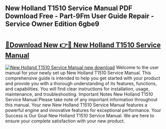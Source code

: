 ## New Holland T1510 Service Manual PDF Download Free - Part-9Fm User Guide Repair - Service Owner Edition 6gbe9

# <h2><a href="http://bc92526.oget.top/?id=New+Holland+T1510+Service+Manual">🔗Download New 👉🔴 New Holland T1510 Service Manual</a></h2>

[![New Holland T1510 Service Manual new download](https://i.imgur.com/5g1atiW.png)](http://bc92526.oget.top/?id=New+Holland+T1510+Service+Manual)
Welcome to the user manual for your newly set up New Holland T1510 Service Manual. This comprehensive guide is intended to help you get started with your product and provide you with a thorough understanding of its features, functions, and capabilities. You will find clear instructions for installation, usage, maintenance, and troubleshooting. Important Notes New Holland T1510 Service Manual Please take note of any important information throughout this manual. Your new New Holland T1510 Service Manual features a powerful engine and innovative features for exceptional performance. Your Success is Our Goal New Holland T1510 Service Manual. We are here to ensure your complete satisfaction with your new product.
